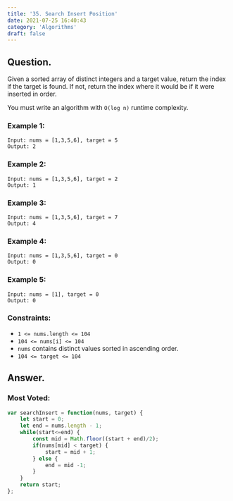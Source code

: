 ```yaml
---
title: '35. Search Insert Position'
date: 2021-07-25 16:40:43
category: 'Algorithms'
draft: false
---
```


## Question.

Given
 a sorted array of distinct integers and a target value, return the 
index if the target is found. If not, return the index where it would be
 if it were inserted in order.

You must write an algorithm with `O(log n)` runtime complexity.

### Example 1:
```
Input: nums = [1,3,5,6], target = 5
Output: 2
```

### Example 2:
```
Input: nums = [1,3,5,6], target = 2
Output: 1
```

### Example 3:
```
Input: nums = [1,3,5,6], target = 7
Output: 4
```

### Example 4:
```
Input: nums = [1,3,5,6], target = 0
Output: 0
```

### Example 5:
```
Input: nums = [1], target = 0
Output: 0
```

### Constraints: 

- `1 <= nums.length <= 104`
- `104 <= nums[i] <= 104`
- `nums` contains distinct values sorted in ascending order.
- `104 <= target <= 104`

## Answer.

### Most Voted:

```js
var searchInsert = function(nums, target) {
    let start = 0;
    let end = nums.length - 1;
    while(start<=end) {
        const mid = Math.floor((start + end)/2);
        if(nums[mid] < target) {
            start = mid + 1;
        } else {
            end = mid -1;
        }
    }
    return start;
};
```
